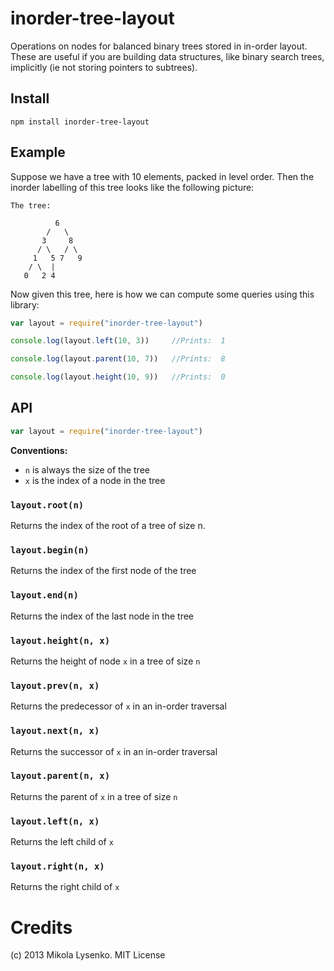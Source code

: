 inorder-tree-layout
===================
Operations on nodes for balanced binary trees stored in in-order layout.  These are useful if you are building data structures, like binary search trees, implicitly (ie not storing pointers to subtrees).

## Install

    npm install inorder-tree-layout
    
## Example

Suppose we have a tree with 10 elements, packed in level order.  Then the inorder labelling of this tree looks like the following picture:

```
The tree:

          6
        /   \
       3     8
      / \   / \
     1   5 7   9
    / \  |
   0   2 4

```

Now given this tree, here is how we can compute some queries using this library:

```javascript
var layout = require("inorder-tree-layout")

console.log(layout.left(10, 3))     //Prints:  1

console.log(layout.parent(10, 7))   //Prints:  8

console.log(layout.height(10, 9))   //Prints:  0

```

## API

```javascript
var layout = require("inorder-tree-layout")
```

**Conventions:**

* `n` is always the size of the tree
* `x` is the index of a node in the tree

### `layout.root(n)`
Returns the index of the root of a tree of size n.

### `layout.begin(n)`
Returns the index of the first node of the tree

### `layout.end(n)`
Returns the index of the last node in the tree

### `layout.height(n, x)`
Returns the height of node `x` in a tree of size `n`

### `layout.prev(n, x)`
Returns the predecessor of `x` in an in-order traversal

### `layout.next(n, x)`
Returns the successor of `x` in an in-order traversal

### `layout.parent(n, x)`
Returns the parent of `x` in a tree of size `n`

### `layout.left(n, x)`
Returns the left child of `x`

### `layout.right(n, x)`
Returns the right child of `x`


# Credits
(c) 2013 Mikola Lysenko. MIT License
